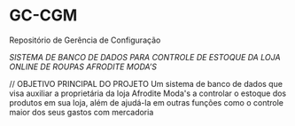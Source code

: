 # GC-CGM
Repositório de Gerência de Configuração

*SISTEMA DE BANCO DE DADOS PARA CONTROLE DE ESTOQUE DA LOJA ONLINE DE ROUPAS AFRODITE MODA’S*

// OBJETIVO PRINCIPAL DO PROJETO
Um sistema de banco de dados que visa auxiliar a proprietária da loja Afrodite Moda's a controlar o estoque dos produtos em sua loja, além de ajudá-la em outras funções como o controle maior dos seus gastos com mercadoria 
